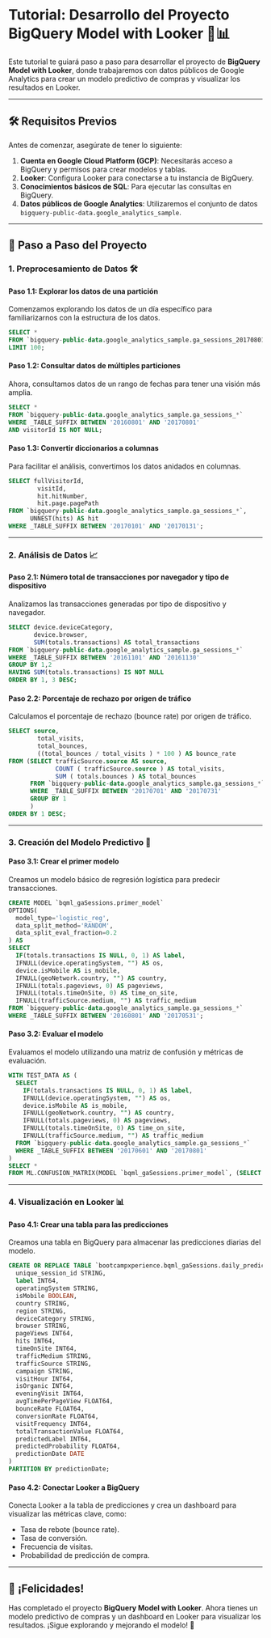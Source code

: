 # Tutorial: Desarrollo del Proyecto BigQuery Model with Looker 🛒📊

Este tutorial te guiará paso a paso para desarrollar el proyecto de **BigQuery Model with Looker**, donde trabajaremos con datos públicos de Google Analytics para crear un modelo predictivo de compras y visualizar los resultados en Looker.

---

## 🛠️ Requisitos Previos

Antes de comenzar, asegúrate de tener lo siguiente:

1. **Cuenta en Google Cloud Platform (GCP)**: Necesitarás acceso a BigQuery y permisos para crear modelos y tablas.
2. **Looker**: Configura Looker para conectarse a tu instancia de BigQuery.
3. **Conocimientos básicos de SQL**: Para ejecutar las consultas en BigQuery.
4. **Datos públicos de Google Analytics**: Utilizaremos el conjunto de datos `bigquery-public-data.google_analytics_sample`.

---

## 🚀 Paso a Paso del Proyecto

### 1. **Preprocesamiento de Datos** 🛠️

#### Paso 1.1: Explorar los datos de una partición
Comenzamos explorando los datos de un día específico para familiarizarnos con la estructura de los datos.

```sql
SELECT *
FROM `bigquery-public-data.google_analytics_sample.ga_sessions_20170801`
LIMIT 100;
```

#### Paso 1.2: Consultar datos de múltiples particiones
Ahora, consultamos datos de un rango de fechas para tener una visión más amplia.

```sql
SELECT *
FROM `bigquery-public-data.google_analytics_sample.ga_sessions_*`
WHERE _TABLE_SUFFIX BETWEEN '20160801' AND '20170801'
AND visitorId IS NOT NULL;
```

#### Paso 1.3: Convertir diccionarios a columnas
Para facilitar el análisis, convertimos los datos anidados en columnas.

```sql
SELECT fullVisitorId,
        visitId,
        hit.hitNumber,
        hit.page.pagePath
FROM `bigquery-public-data.google_analytics_sample.ga_sessions_*`,
      UNNEST(hits) AS hit
WHERE _TABLE_SUFFIX BETWEEN '20170101' AND '20170131';
```

---

### 2. **Análisis de Datos** 📈

#### Paso 2.1: Número total de transacciones por navegador y tipo de dispositivo
Analizamos las transacciones generadas por tipo de dispositivo y navegador.

```sql
SELECT device.deviceCategory,
       device.browser,
       SUM(totals.transactions) AS total_transactions
FROM `bigquery-public-data.google_analytics_sample.ga_sessions_*`
WHERE _TABLE_SUFFIX BETWEEN '20161101' AND '20161130'
GROUP BY 1,2
HAVING SUM(totals.transactions) IS NOT NULL
ORDER BY 1, 3 DESC;
```

#### Paso 2.2: Porcentaje de rechazo por origen de tráfico
Calculamos el porcentaje de rechazo (bounce rate) por origen de tráfico.

```sql
SELECT source,
        total_visits,
        total_bounces,
        ((total_bounces / total_visits ) * 100 ) AS bounce_rate
FROM (SELECT trafficSource.source AS source,
             COUNT ( trafficSource.source ) AS total_visits,
             SUM ( totals.bounces ) AS total_bounces
      FROM `bigquery-public-data.google_analytics_sample.ga_sessions_*`
      WHERE _TABLE_SUFFIX BETWEEN '20170701' AND '20170731'
      GROUP BY 1
      )
ORDER BY 1 DESC;
```

---

### 3. **Creación del Modelo Predictivo** 🤖

#### Paso 3.1: Crear el primer modelo
Creamos un modelo básico de regresión logística para predecir transacciones.

```sql
CREATE MODEL `bqml_gaSessions.primer_model`
OPTIONS(
  model_type='logistic_reg',
  data_split_method='RANDOM',
  data_split_eval_fraction=0.2
) AS
SELECT
  IF(totals.transactions IS NULL, 0, 1) AS label,
  IFNULL(device.operatingSystem, "") AS os,
  device.isMobile AS is_mobile,
  IFNULL(geoNetwork.country, "") AS country,
  IFNULL(totals.pageviews, 0) AS pageviews,
  IFNULL(totals.timeOnSite, 0) AS time_on_site,
  IFNULL(trafficSource.medium, "") AS traffic_medium
FROM `bigquery-public-data.google_analytics_sample.ga_sessions_*`
WHERE _TABLE_SUFFIX BETWEEN '20160801' AND '20170531';
```

#### Paso 3.2: Evaluar el modelo
Evaluamos el modelo utilizando una matriz de confusión y métricas de evaluación.

```sql
WITH TEST_DATA AS (
  SELECT
    IF(totals.transactions IS NULL, 0, 1) AS label,
    IFNULL(device.operatingSystem, "") AS os,
    device.isMobile AS is_mobile,
    IFNULL(geoNetwork.country, "") AS country,
    IFNULL(totals.pageviews, 0) AS pageviews,
    IFNULL(totals.timeOnSite, 0) AS time_on_site,
    IFNULL(trafficSource.medium, "") AS traffic_medium
  FROM `bigquery-public-data.google_analytics_sample.ga_sessions_*`
  WHERE _TABLE_SUFFIX BETWEEN '20170601' AND '20170801'
)
SELECT *
FROM ML.CONFUSION_MATRIX(MODEL `bqml_gaSessions.primer_model`, (SELECT * FROM TEST_DATA));
```

---

### 4. **Visualización en Looker** 📊

#### Paso 4.1: Crear una tabla para las predicciones
Creamos una tabla en BigQuery para almacenar las predicciones diarias del modelo.

```sql
CREATE OR REPLACE TABLE `bootcampxperience.bqml_gaSessions.daily_predictions` (
  unique_session_id STRING,
  label INT64,
  operatingSystem STRING,
  isMobile BOOLEAN,
  country STRING,
  region STRING,
  deviceCategory STRING,
  browser STRING,
  pageViews INT64,
  hits INT64,
  timeOnSite INT64,
  trafficMedium STRING,
  trafficSource STRING,
  campaign STRING,
  visitHour INT64,
  isOrganic INT64,
  eveningVisit INT64,
  avgTimePerPageView FLOAT64,
  bounceRate FLOAT64,
  conversionRate FLOAT64,
  visitFrequency INT64,
  totalTransactionValue FLOAT64,
  predictedLabel INT64,
  predictedProbability FLOAT64,
  predictionDate DATE
)
PARTITION BY predictionDate;
```

#### Paso 4.2: Conectar Looker a BigQuery
Conecta Looker a la tabla de predicciones y crea un dashboard para visualizar las métricas clave, como:
- Tasa de rebote (bounce rate).
- Tasa de conversión.
- Frecuencia de visitas.
- Probabilidad de predicción de compra.

---

## 🎉 ¡Felicidades!

Has completado el proyecto **BigQuery Model with Looker**. Ahora tienes un modelo predictivo de compras y un dashboard en Looker para visualizar los resultados. ¡Sigue explorando y mejorando el modelo! 🚀
